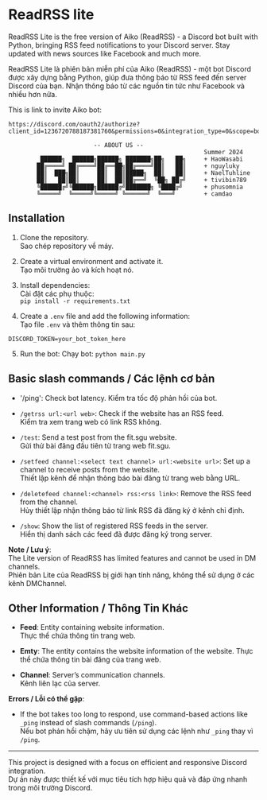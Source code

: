 # ReadRSS lite
ReadRSS Lite is the free version of Aiko (ReadRSS) - a Discord bot built with Python, bringing RSS feed notifications to your Discord server. Stay updated with news sources like Facebook and much more.

ReadRSS Lite là phiên bản miễn phí của Aiko (ReadRSS) - một bot Discord được xây dựng bằng Python, giúp đưa thông báo từ RSS feed đến server Discord của bạn. Nhận thông báo từ các nguồn tin tức như Facebook và nhiều hơn nữa.


This is link to invite Aiko bot:
```
https://discord.com/oauth2/authorize?client_id=1236720788187381760&permissions=0&integration_type=0&scope=bot
```

```
                        -- ABOUT US --
                                                       Summer 2024
         ██████╗  ██████╗██████╗ ███████╗██╗   ██╗     + HaoWasabi
        ██╔════╝ ██╔════╝██╔══██╗██╔════╝██║   ██║     + nguyluky
        ██║  ███╗██║     ██║  ██║█████╗  ██║   ██║     + NaelTuhline
        ██║   ██║██║     ██║  ██║██╔══╝  ╚██╗ ██╔╝     + tivibin789
        ╚██████╔╝╚██████╗██████╔╝███████╗ ╚████╔╝      + phusomnia
        ╚═════╝  ╚═════╝╚═════╝ ╚══════╝  ╚═══╝        + camdao
``` 
## Installation

1. Clone the repository.  
   Sao chép repository về máy.

2. Create a virtual environment and activate it.  
   Tạo môi trường ảo và kích hoạt nó.

3. Install dependencies:  
   Cài đặt các phụ thuộc:  
    `pip install -r requirements.txt`

4. Create a `.env` file and add the following information:  
    Tạo file `.env` và thêm thông tin sau:
```
DISCORD_TOKEN=your_bot_token_here
```

5. Run the bot:
    Chạy bot:
    `python main.py`

## **Basic slash commands / Các lệnh cơ bản**

- '/ping': Check bot latency.
Kiểm tra tốc độ phản hồi của bot.

- `/getrss url:<url web>`: Check if the website has an RSS feed.  
Kiểm tra xem trang web có link RSS không.

- `/test`: Send a test post from the fit.sgu website.  
Gửi thử bài đăng đầu tiên từ trang web fit.sgu.

- `/setfeed channel:<select text channel> url:<website url>`: Set up a channel to receive posts from the website.  
Thiết lập kênh để nhận thông báo bài đăng từ trang web bằng URL.

- `/deletefeed channel:<channel> rss:<rss link>`: Remove the RSS feed from the channel.  
Hủy thiết lập nhận thông báo từ link RSS đã đăng ký ở kênh chỉ định.

- `/show`: Show the list of registered RSS feeds in the server.  
Hiển thị danh sách các feed đã được đăng ký trong server.

**Note / Lưu ý**:  
The Lite version of ReadRSS has limited features and cannot be used in DM channels.  
Phiên bản Lite của ReadRSS bị giới hạn tính năng, không thể sử dụng ở các kênh DMChannel.

## **Other Information / Thông Tin Khác**

- **Feed**: Entity containing website information.  
Thực thể chứa thông tin trang web.

- **Emty**: The entity contains the website information of the website.
Thực thể chứa thông tin bài đăng của trang web.

- **Channel**: Server’s communication channels.  
Kênh liên lạc của server.

**Errors / Lỗi có thể gặp**:
- If the bot takes too long to respond, use command-based actions like `_ping` instead of slash commands (`/ping`).  
Nếu bot phản hồi chậm, hãy ưu tiên sử dụng các lệnh như `_ping` thay vì `/ping`.

---

This project is designed with a focus on efficient and responsive Discord integration.  
Dự án này được thiết kế với mục tiêu tích hợp hiệu quả và đáp ứng nhanh trong môi trường Discord.
